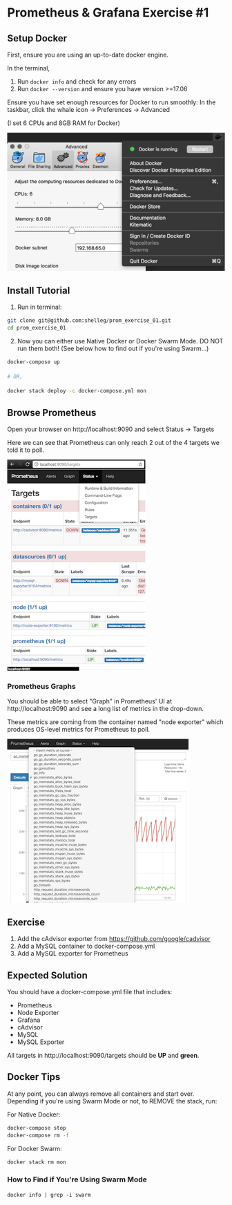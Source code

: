 # Prometheus & Grafana Exercise #1

## Setup Docker

First, ensure you are using an up-to-date docker engine.

In the terminal,

1. Run `docker info` and check for any errors
1. Run `docker --version` and ensure you have version >=17.06

Ensure you have set enough resources for Docker to run smoothly:
In the taskbar, click the whale icon → Preferences → Advanced

(I set 6 CPUs and 8GB RAM for Docker)

![](./img/docker_engine_settings.png)


## Install Tutorial

1. Run in terminal:
```sh
git clone git@github.com:shelleg/prom_exercise_01.git
cd prom_exercise_01

```

2. Now you can either use Native Docker or Docker Swarm Mode.
DO NOT run them both! (See below how to find out if you're using Swarm...)

```sh
docker-compose up

# OR,

docker stack deploy -c docker-compose.yml mon
```

## Browse Prometheus

Open your browser on http://localhost:9090 and select Status → Targets

Here we can see that Prometheus can only reach 2 out of the 4 targets we told
it to poll.

![](./img/prometheus_targets_before.png)

### Prometheus Graphs

You should be able to select "Graph" in Prometheus' UI at http://localhost:9090
and see a long list of metrics in the drop-down.

These metrics are coming from the container named "node exporter" which
produces OS-level metrics for Prometheus to poll.

![](./img/prometheus_graphs.png)

## Exercise

1. Add the cAdvisor exporter from https://github.com/google/cadvisor
1. Add a MySQL container to docker-compose.yml
1. Add a MySQL exporter for Prometheus

## Expected Solution

You should have a docker-compose.yml file that includes:

- Prometheus
- Node Exporter
- Grafana
- cAdvisor
- MySQL
- MySQL Exporter

All targets in http://localhost:9090/targets should be **UP** and **green**.

## Docker Tips

At any point, you can always remove all containers and start over.
Depending if you're using Swarm Mode or not, to REMOVE the stack, run:

For Native Docker:
```sh
docker-compose stop
docker-compose rm -f
```

For Docker Swarm:
```sh
docker stack rm mon
```

### How to Find if You're Using Swarm Mode

```
docker info | grep -i swarm
```
